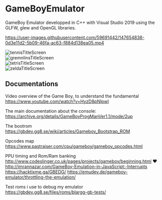 # GameBoyEmulator

GameBoy Emulator developped in C++ with Visual Studio 2019 using the GLFW, glew and OpenGL libraries.

https://user-images.githubusercontent.com/59691442/147654838-0d3e11d2-5b09-46fa-ac63-f884d138ea05.mp4

![tennisTitleScreen](https://user-images.githubusercontent.com/59691442/148459340-a72af81c-5390-482e-baff-a0cccd6a2c8b.png)  
![gremnlinsTitleScreen](https://user-images.githubusercontent.com/59691442/148459338-8342433c-7323-4481-8dc4-1bc7a3f4b58a.png)  
![tetrisTitleScreen](https://user-images.githubusercontent.com/59691442/148459342-d5d14584-cf54-42a2-a39d-dbbb0f0963e7.png)  
![zeldaTitleScreen](https://user-images.githubusercontent.com/59691442/148459344-a1933191-6d57-47ec-8dee-be6eb2c36914.png)  

## Documentations  

Video overview of the Game Boy, to understand the fundamental  
<https://www.youtube.com/watch?v=HyzD8pNlpwI>  

The main documentation about the console:  
<https://archive.org/details/GameBoyProgManVer1.1/mode/2up>  

The bootrom  
<https://gbdev.gg8.se/wiki/articles/Gameboy_Bootstrap_ROM>  

Opcodes map  
<https://www.pastraiser.com/cpu/gameboy/gameboy_opcodes.html>  

PPU timing and Rom/Ram banking  
<http://www.codeslinger.co.uk/pages/projects/gameboy/beginning.html>  ❤️  
<http://imrannazar.com/GameBoy-Emulation-in-JavaScript:-Interrupts>
<https://hacktixme.ga/GBEDG/>
<https://emudev.de/gameboy-emulator/throttling-the-emulation/>

Test roms i use to debug my emulator  
<https://gbdev.gg8.se/files/roms/blargg-gb-tests/>  
